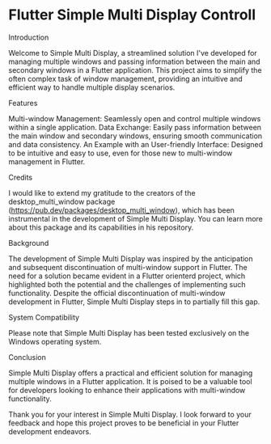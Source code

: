 # Flutter Simple Multi Display Controll

Introduction

Welcome to Simple Multi Display, a streamlined solution I've developed for managing multiple windows and passing information between the main and secondary windows in a Flutter application. This project aims to simplify the often complex task of window management, providing an intuitive and efficient way to handle multiple display scenarios.

Features

Multi-window Management: Seamlessly open and control multiple windows within a single application.
Data Exchange: Easily pass information between the main window and secondary windows, ensuring smooth communication and data consistency.
An Example with an User-friendly Interface: Designed to be intuitive and easy to use, even for those new to multi-window management in Flutter.

Credits

I would like to extend my gratitude to the creators of the desktop_multi_window package (https://pub.dev/packages/desktop_multi_window), which has been instrumental in the development of Simple Multi Display. You can learn more about this package and its capabilities in his repository.

Background

The development of Simple Multi Display was inspired by the anticipation and subsequent discontinuation of multi-window support in Flutter. The need for a solution became evident in a Flutter orienterd project, which highlighted both the potential and the challenges of implementing such functionality. Despite the official discontinuation of multi-window development in Flutter, Simple Multi Display steps in to partially fill this gap.

System Compatibility

Please note that Simple Multi Display has been tested exclusively on the Windows operating system. 

Conclusion

Simple Multi Display offers a practical and efficient solution for managing multiple windows in a Flutter application. It is poised to be a valuable tool for developers looking to enhance their applications with multi-window functionality.


Thank you for your interest in Simple Multi Display. I look forward to your feedback and hope this project proves to be beneficial in your Flutter development endeavors.
